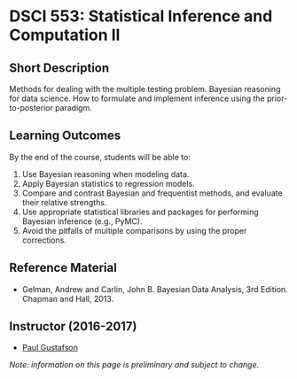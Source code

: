 # DSCI 553: Statistical Inference and Computation II

## Short Description
Methods for dealing with the multiple testing problem. Bayesian reasoning for data science. How to formulate and implement inference using the prior-to-posterior paradigm.

## Learning Outcomes

By the end of the course, students will be able to:

1. Use Bayesian reasoning when modeling data.
2. Apply Bayesian statistics to regression models.
3. Compare and contrast Bayesian and frequentist methods, and evaluate their relative strengths.
4. Use appropriate statistical libraries and packages for performing Bayesian inference (e.g., PyMC).
5. Avoid the pitfalls of multiple comparisons by using the proper corrections.

## Reference Material
* Gelman, Andrew and Carlin, John B. Bayesian Data Analysis, 3rd Edition. Chapman and Hall, 2013. 

## Instructor (2016-2017)
* [Paul Gustafson](http://www.stat.ubc.ca/~gustaf/)

_Note: information on this page is preliminary and subject to change._

